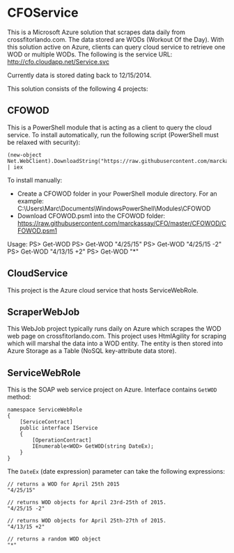 # CFOService
This is a Microsoft Azure solution that scrapes data daily from crossfitorlando.com.  The data stored are WODs (Workout Of the Day).  With this solution active on Azure, clients can query cloud service to retrieve one WOD or multiple WODs.  The following is the service URL: http://cfo.cloudapp.net/Service.svc

Currently data is stored dating back to 12/15/2014.

This solution consists of the following 4 projects:
## CFOWOD
This is a PowerShell module that is acting as a client to query the cloud service.  To install automatically, run the following script (PowerShell must be relaxed with security):

	(new-object Net.WebClient).DownloadString("https://raw.githubusercontent.com/marckassay/CFO/master/CFOWOD/CFOWOD.ps1") | iex

To install manually:
* Create a CFOWOD folder in your PowerShell module directory.  For an example: C:\Users\Marc\Documents\WindowsPowerShell\Modules\CFOWOD 
* Download CFOWOD.psm1 into the CFOWOD folder: https://raw.githubusercontent.com/marckassay/CFO/master/CFOWOD/CFOWOD.psm1

Usage:
	PS> Get-WOD
	PS> Get-WOD "4/25/15"
	PS> Get-WOD "4/25/15 -2"
	PS> Get-WOD "4/13/15 +2"
	PS> Get-WOD "*"

## CloudService
This project is the Azure cloud service that hosts ServiceWebRole.

## ScraperWebJob
This WebJob project typically runs daily on Azure which scrapes the WOD web page on crossfitorlando.com.  This project uses HtmlAgility for scraping which will marshal the data into a WOD entity.  The entity is then stored into Azure Storage as a Table (NoSQL key-attribute data store). 

## ServiceWebRole
This is the SOAP web service project on Azure.  Interface contains `GetWOD` method:
	
	namespace ServiceWebRole
	{
		[ServiceContract]
		public interface IService
		{
			[OperationContract]
			IEnumerable<WOD> GetWOD(string DateEx);
		}
	}
	
	
The `DateEx` (date expression) parameter can take the following expressions:
	
	// returns a WOD for April 25th 2015
	"4/25/15"

	// returns WOD objects for April 23rd-25th of 2015.  
	"4/25/15 -2"

	// returns WOD objects for April 25th-27th of 2015. 
	"4/13/15 +2"

	// returns a random WOD object 
	"*"